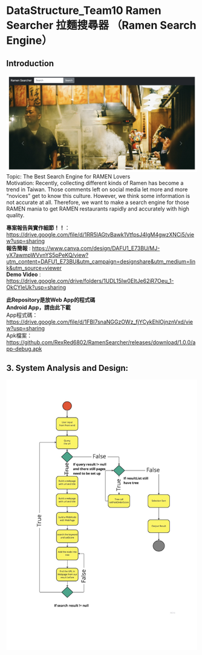 # DataStructure_Team10 Ramen Searcher 拉麵搜尋器 （Ramen Search Engine）

## Introduction
![alt text](https://github.com/aposkend/DataStructure_Team10/blob/master/charts/Web1.png)
Topic: The Best Search Engine for RAMEN Lovers <br>
Motivation: Recently, collecting different kinds of Ramen has become a trend in Taiwan. Those comments left on social media let more and more “novices” get to know this culture. However, we think some information is not accurate at all. Therefore, we want to make a search engine for those RAMEN mania to get RAMEN restaurants rapidly and accurately with high quality.<br>


**專案報告與實作細節！！**：https://drive.google.com/file/d/1RR5lAGtvBawk1VtfpsJ4IgM4gwzXNCi5/view?usp=sharing <br>
**報告簡報** : https://www.canva.com/design/DAFU1_E73BU/MJ-yX7awmpWVvnYS5pPeKQ/view?utm_content=DAFU1_E73BU&utm_campaign=designshare&utm_medium=link&utm_source=viewer <br>
**Demo Video** : https://drive.google.com/drive/folders/1UDL15Iw0EItJe62iR7Oeu_1-OkCYleUk?usp=sharing <br>

**此Repository是放Web App的程式碼**<br>
**Android App，請由此下載**<br>
App程式碼：https://drive.google.com/file/d/1FBI7snaNGGzOWz_fjYCykEhlOjnznVxd/view?usp=sharing<br>
Apk檔案：https://github.com/RexRed6802/RamenSearcher/releases/download/1.0.0/app-debug.apk<br>


## 3. System Analysis and Design:
![alt text](https://github.com/aposkend/DataStructure_Team10/blob/master/charts/UML_DS.1.jpeg)




